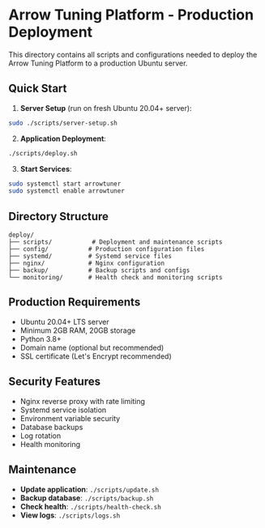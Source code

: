 # Arrow Tuning Platform - Production Deployment

This directory contains all scripts and configurations needed to deploy the Arrow Tuning Platform to a production Ubuntu server.

## Quick Start

1. **Server Setup** (run on fresh Ubuntu 20.04+ server):
```bash
sudo ./scripts/server-setup.sh
```

2. **Application Deployment**:
```bash
./scripts/deploy.sh
```

3. **Start Services**:
```bash
sudo systemctl start arrowtuner
sudo systemctl enable arrowtuner
```

## Directory Structure

```
deploy/
├── scripts/           # Deployment and maintenance scripts
├── config/           # Production configuration files
├── systemd/          # Systemd service files
├── nginx/            # Nginx configuration
├── backup/           # Backup scripts and configs
└── monitoring/       # Health check and monitoring scripts
```

## Production Requirements

- Ubuntu 20.04+ LTS server
- Minimum 2GB RAM, 20GB storage
- Python 3.8+
- Domain name (optional but recommended)
- SSL certificate (Let's Encrypt recommended)

## Security Features

- Nginx reverse proxy with rate limiting
- Systemd service isolation
- Environment variable security
- Database backups
- Log rotation
- Health monitoring

## Maintenance

- **Update application**: `./scripts/update.sh`
- **Backup database**: `./scripts/backup.sh`
- **Check health**: `./scripts/health-check.sh`
- **View logs**: `./scripts/logs.sh`